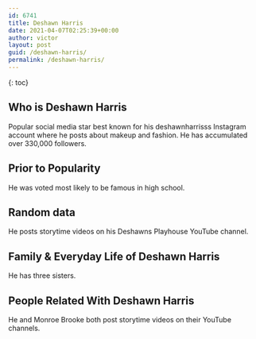 ```yaml
---
id: 6741
title: Deshawn Harris
date: 2021-04-07T02:25:39+00:00
author: victor
layout: post
guid: /deshawn-harris/
permalink: /deshawn-harris/
---
```



{: toc}


## Who is Deshawn Harris



Popular social media star best known for his deshawnharrisss Instagram account where he posts about makeup and fashion. He has accumulated over 330,000 followers.

                
                
                
## Prior to Popularity



He was voted most likely to be famous in high school.

                
                
                
## Random data



He posts storytime videos on his Deshawns Playhouse YouTube channel. 

                
                
                
## Family & Everyday Life of Deshawn Harris



He has three sisters. 

                
                
                
## People Related With Deshawn Harris



He and Monroe Brooke both post storytime videos on their YouTube channels. 

                
              
            
          
          
          
